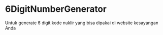 # 6DigitNumberGenerator
Untuk generate 6 digit kode nuklir yang bisa dipakai di website kesayangan Anda
